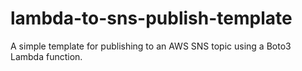 # lambda-to-sns-publish-template

A simple template for publishing to an AWS SNS topic using a Boto3 Lambda function.